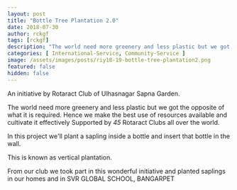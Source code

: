```yaml
---
layout: post
title: "Bottle Tree Plantation 2.0"
date: 2018-07-30
author: rckgf
tags: [rckgf]
description: "The world need more greenery and less plastic but we got the opposite of what it is required"
categories: [ International-Service, Community-Service ]
image: /assets/images/posts/riy18-19-bottle-tree-plantation2.png
featured: false
hidden: false
---
```


An initiative by Rotaract Club of Ulhasnagar Sapna Garden.

The world need more greenery and less plastic but we got the opposite of what it is required. Hence we make the best use of resources available and cultivate it effectively Supported by *45* Rotaract Clubs all over the world.

In this project we'll plant a sapling inside a bottle and insert that bottle in the wall.

This is known as vertical plantation.

From our club we took part in this wonderful initiative and planted saplings in our homes and in SVR GLOBAL SCHOOL, BANGARPET